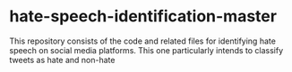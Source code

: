 # hate-speech-identification-master
This repository consists of the code and related files for identifying hate speech on social media platforms. This one particularly intends to classify tweets as hate and non-hate
